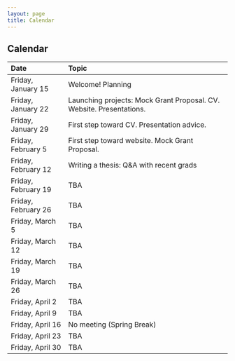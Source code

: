 ```yaml
---
layout: page
title: Calendar
---
```


## Calendar

| Date | Topic |
| :--- | :--- |
| Friday, January 15 | Welcome! Planning |
| Friday, January 22 | Launching projects: Mock Grant Proposal. CV. Website. Presentations. |
| Friday, January 29 | First step toward CV. Presentation advice. |
| Friday, February 5 | First step toward website. Mock Grant Proposal. |
| Friday, February 12 | Writing a thesis: Q&A with recent grads |
| Friday, February 19 | TBA |
| Friday, February 26 | TBA |
| Friday, March 5 | TBA |
| Friday, March 12 | TBA |
| Friday, March 19 | TBA |
| Friday, March 26 | TBA |
| Friday, April 2 | TBA |
| Friday, April 9 | TBA |
| Friday, April 16 | No meeting (Spring Break) |
| Friday, April 23 | TBA |
| Friday, April 30 | TBA |
